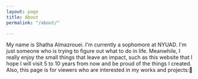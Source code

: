 ```yaml
---
layout: page
title: About
permalink: "/about/"

---
```


My name is Shatha Almazrouei. I'm currently a sophomore at NYUAD. I'm just someone who is trying to figure out what to do in life. Meanwhile, I really enjoy the small things that leave an impact, such as this website that I hope I will visit 5 to 10 years from now and be proud of the things I created. Also, this page is for viewers who are interested in my works and projects:🙂




